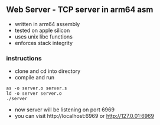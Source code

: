 ## Web Server - TCP server in arm64 asm
 * written in arm64 assembly
 * tested on apple silicon
 * uses unix libc functions
 * enforces stack integrity

### instructions

 * clone and cd into directory
 * compile and run
```shell
as -o server.o server.s
ld -o server server.o
./server
```
 * now server will be listening on port 6969
 * you can visit http://localhost:6969 or http://127.0.01:6969
